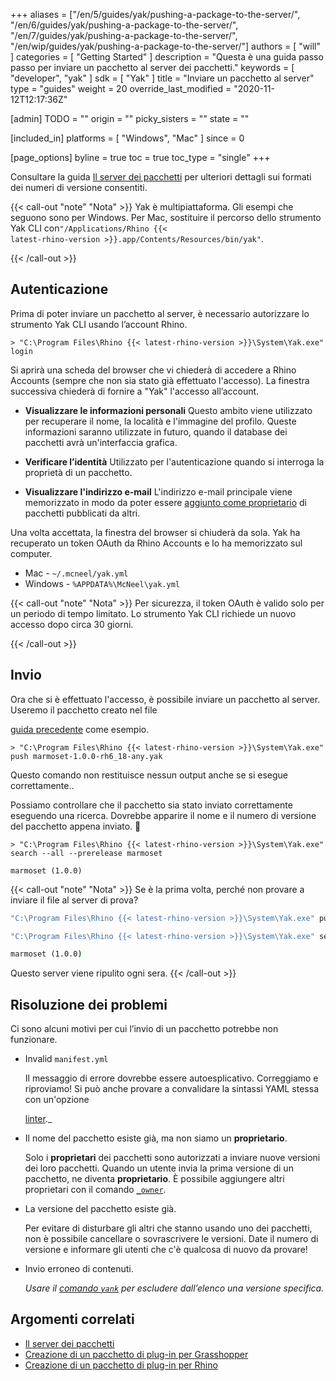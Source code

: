 ﻿+++
aliases = ["/en/5/guides/yak/pushing-a-package-to-the-server/", "/en/6/guides/yak/pushing-a-package-to-the-server/", "/en/7/guides/yak/pushing-a-package-to-the-server/", "/en/wip/guides/yak/pushing-a-package-to-the-server/"]
authors = [ "will" ]
categories = [ "Getting Started" ]
description = "Questa è una guida passo passo per inviare un pacchetto al server dei pacchetti."
keywords = [ "developer", "yak" ]
sdk = [ "Yak" ]
title = "Inviare un pacchetto al server"
type = "guides"
weight = 20
override_last_modified = "2020-11-12T12:17:36Z"

[admin]
TODO = ""
origin = ""
picky_sisters = ""
state = ""

[included_in]
platforms = [ "Windows", "Mac" ]
since = 0

[page_options]
byline = true
toc = true
toc_type = "single"
+++

Consultare la guida [Il server dei pacchetti](/guides/yak/the-package-server/) per ulteriori dettagli sui formati dei numeri di versione consentiti.

{{< call-out "note" "Nota" >}}
Yak è multipiattaforma. Gli esempi che seguono sono per Windows.
Per Mac, sostituire il percorso dello strumento Yak CLI con<code>"/Applications/Rhino {{< latest-rhino-version >}}.app/Contents/Resources/bin/yak"</code>.

{{< /call-out >}}



## Autenticazione

Prima di poter inviare un pacchetto al server, è necessario autorizzare lo strumento Yak CLI usando l’account Rhino.


```commandline
> "C:\Program Files\Rhino {{< latest-rhino-version >}}\System\Yak.exe" login
```

Si aprirà una scheda del browser che vi chiederà di accedere a Rhino Accounts (sempre che non sia stato già effettuato l'accesso).
 La finestra successiva chiederà di fornire a "Yak" l'accesso all’account.


- **Visualizzare le informazioni personali** Questo ambito viene utilizzato per recuperare il nome, la località e l'immagine del profilo.
   Queste informazioni saranno utilizzate in futuro, quando il database dei pacchetti avrà un'interfaccia grafica.
  
- **Verificare l’identità** Utilizzato per l'autenticazione quando si interroga la proprietà di un pacchetto.
  
- **Visualizzare l'indirizzo e-mail** L'indirizzo e-mail principale viene memorizzato in modo da poter essere [aggiunto come proprietario](../yak-cli-reference/#owner) di pacchetti pubblicati da altri.

Una volta accettata, la finestra del browser si chiuderà da sola. Yak ha recuperato un token OAuth da Rhino Accounts e lo ha memorizzato sul computer.


- Mac - `~/.mcneel/yak.yml`
- Windows - `%APPDATA%\McNeel\yak.yml`

{{< call-out "note" "Nota" >}}
Per sicurezza, il token OAuth è valido solo per un periodo di tempo limitato.
 Lo strumento Yak CLI richiede un nuovo accesso dopo circa 30 giorni.

{{< /call-out >}}

## Invio

Ora che si è effettuato l'accesso, è possibile inviare un pacchetto al server. Useremo il pacchetto creato nel file

[guida precedente](../creating-a-grasshopper-plugin-package) come esempio.

```commandline
> "C:\Program Files\Rhino {{< latest-rhino-version >}}\System\Yak.exe" push marmoset-1.0.0-rh6_18-any.yak
```

Questo comando non restituisce nessun output anche se si esegue correttamente..

Possiamo controllare che il pacchetto sia stato inviato correttamente eseguendo una ricerca.
 Dovrebbe apparire il nome e il numero di versione del pacchetto appena inviato. 🤞


```commandline
> "C:\Program Files\Rhino {{< latest-rhino-version >}}\System\Yak.exe" search --all --prerelease marmoset

marmoset (1.0.0)
```

{{< call-out "note" "Nota" >}}
Se è la prima volta, perché non provare a inviare il file al server di prova?
```cmd
"C:\Program Files\Rhino {{< latest-rhino-version >}}\System\Yak.exe" push --source https://test.yak.rhino3d.com marmoset-1.0.0-rh6_18-any.yak

"C:\Program Files\Rhino {{< latest-rhino-version >}}\System\Yak.exe" search --source https://test.yak.rhino3d.com --all --prerelease marmoset

marmoset (1.0.0)
```
Questo server viene ripulito ogni sera.
{{< /call-out >}}

## Risoluzione dei problemi

Ci sono alcuni motivi per cui l’invio di un pacchetto potrebbe non funzionare.

- Invalid `manifest.yml`

  Il messaggio di errore dovrebbe essere autoesplicativo. Correggiamo e riproviamo! Si può anche provare a convalidare la sintassi YAML stessa con un'opzione
  
  [linter](http://www.yamllint.com)._

- Il nome del pacchetto esiste già, ma non siamo un **proprietario**.

  Solo i **proprietari** dei pacchetti sono autorizzati a inviare nuove versioni dei loro pacchetti.
  Quando un utente invia la prima versione di un pacchetto, ne diventa **proprietario**. È possibile aggiungere altri proprietari con il comando [`_owner`](../yak-cli-reference/#owner).

- La versione del pacchetto esiste già.

  Per evitare di disturbare gli altri che stanno usando uno dei pacchetti, non è possibile cancellare o sovrascrivere le versioni.
   Date il numero di versione e informare gli utenti che c'è qualcosa di nuovo da provare!
  

- Invio erroneo di contenuti.

  _Usare il [comando `yank`](../yak-cli-reference/#yank) per escludere dall’elenco una versione specifica._

## Argomenti correlati

- [Il server dei pacchetti](/guides/yak/the-package-server/)
- [Creazione di un pacchetto di plug-in per Grasshopper](/guides/yak/creating-a-grasshopper-plugin-package/)
- [Creazione di un pacchetto di plug-in per Rhino](/guides/yak/creating-a-rhino-plugin-package/)
